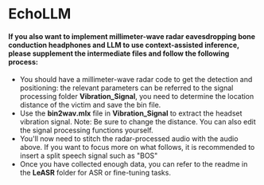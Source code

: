 # EchoLLM

#### If you also want to implement millimeter-wave radar eavesdropping bone conduction headphones and LLM to use context-assisted inference, please supplement the intermediate files and follow the following process:
* You should have a millimeter-wave radar code to get the detection and positioning: the relevant parameters can be referred to the signal processing folder **Vibration_Signal**, you need to determine the location distance of the victim and save the bin file.
* Use the **bin2wav.mlx** file in **Vibration_Signal** to extract the headset vibration signal. Note: Be sure to change the distance. You can also edit the signal processing functions yourself.
* You'll now need to stitch the radar-processed audio with the audio above. If you want to focus more on what follows, it is recommended to insert a split speech signal such as "BOS"
* Once you have collected enough data, you can refer to the readme in the **LeASR** folder for ASR or fine-tuning tasks.
